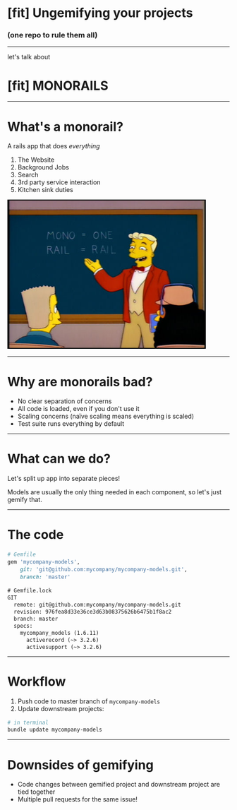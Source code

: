 # [fit] Ungemifying your projects

### (one repo to rule them all)

---

let's talk about

# [fit] MONORAILS

---

# What's a monorail?

A rails app that does *everything*

1. The Website
2. Background Jobs
3. Search
4. 3rd party service interaction
5. Kitchen sink duties

![right, 150%](simpsons-mono-rail.jpg)

---

# Why are monorails bad?

* No clear separation of concerns
* All code is loaded, even if you don't use it
* Scaling concerns (naïve scaling means everything is scaled)
* Test suite runs everything by default

---

# What can we do?

Let's split up app into separate pieces!

Models are usually the only thing needed in each component, so let's just gemify that.

---

# The code

```ruby
# Gemfile
gem 'mycompany-models',
    git: 'git@github.com:mycompany/mycompany-models.git',
    branch: 'master'
```

```
# Gemfile.lock
GIT
  remote: git@github.com:mycompany/mycompany-models.git
  revision: 976fea8d33e36ce3d63b08375626b6475b1f8ac2
  branch: master
  specs:
    mycompany_models (1.6.11)
      activerecord (~> 3.2.6)
      activesupport (~> 3.2.6)
```

--- 

# Workflow

1. Push code to master branch of `mycompany-models`
2. Update downstream projects:

```sh
# in terminal
bundle update mycompany-models
```

---

# Downsides of gemifying

* Code changes between gemified project and downstream project are tied together
* Multiple pull requests for the same issue!




